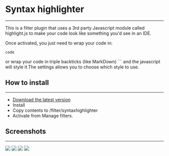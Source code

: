 # Syntax highlighter
***
This is a filter plugin that uses a 3rd party Javascript module called highlight.js to make your code look like something 
you'd see in an IDE.

Once activated, you just need to wrap your code in: <pre><code>code</code></pre> or wrap your code in triple backticks 
(like MarkDown) ``` and the javascript will style it.The settings allows you to choose which style to use.

## How to install
***
* [Download the latest version](/https://moodle.org/plugins/filter_syntaxhighlighter) 
* Install
* Copy contents to /filter/syntaxhighlighter
* Activate from Manage filters.

## Screenshots
***
![](/images/11.png)
![](/images/12.png)
![](/images/13.png)
![](/images/14.png)
